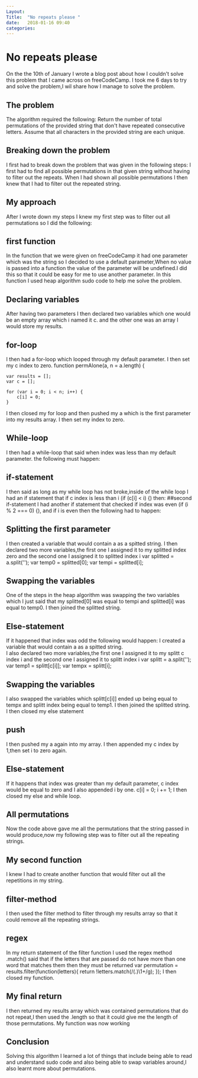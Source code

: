 ```yaml
---
Layout: 
Title:  "No repeats please "
date:   2018-01-16 09:40
categories: 
---
```

# No repeats please 
On the the 10th of January I wrote a blog post about how I couldn't solve this problem that I came across on freeCodeCamp.
I took me 6 days to try and solve the problem,I wil share how I manage to solve the problem.
## The problem
The algorithm required the following:
Return the number of total permutations of the provided string that don't have repeated consecutive letters.
Assume that all characters in the provided string are each unique.
## Breaking down the problem
I first had to break down the problem that was given in the following steps:
I first had to find all possible permutations in that given string without having to filter out the repeats.
When I had shown all possible permutations I then knew that I had to filter out the repeated string.
## My approach
After I wrote down my steps I knew my first step was to filter out all permutations so I did the following:
## first function
In the function that we were given on freeCodeCamp it had one parameter which was the string so I decided to use a default parameter,When no value is passed into a function the value of the parameter will be undefined.I did this so that it could be easy for me to use another parameter.
In this function I used heap algorithm sudo code to help me solve the problem.
## Declaring variables
After having two parameters I then declared two variables which one would be an empty  array which i named it c. and the other one was an array I would store my results.
## for-loop
I then had a for-loop which looped through my default parameter.
I then set my c index to zero.
function permAlone(a, n = a.length) {
 
    var results = [];
    var c = [];

    for (var i = 0; i < n; i++) {
        c[i] = 0;
    }
I then closed my for loop and then pushed my a which is the first parameter into my results array.
I then set my index to zero.
## While-loop
I then had a while-loop that said  when index was less than my default parameter.
the following must happen:
## if-statement
I then said as long as my while loop has not broke,inside of the while loop I had an if statement that if c index is less than i (if (c[i] < i) {) then:
##second if-statement
I had another if statement that checked if  index was even (if (i % 2 === 0) {), and if i is even then the following had to happen:
## Splitting the first parameter
I then created a variable that would contain a as a spitted string.
I then declared two more variables,the first one I assigned it to my splitted index zero and the second one I assigned it to splitted index i
 var splitted = a.split('');
                var temp0 = splitted[0];
                var tempi = splitted[i];
## Swapping the variables
One of the steps in the heap algorithm was swapping the two variables which  I just said that my splitted[0] was equal to tempi and splitted[i] was equal to temp0.
I then joined the splitted string.   
## Else-statement
If it happened that index was odd the following would happen:
I  created a variable that would contain a as a spitted string.  
I also declared two more variables,the first one I assigned it to my splitt  c index i and the second one I assigned it to splitt index i
   var splitt = a.split('');
                var temp1 = splitt[c[i]];
                var tempx = splitt[i];  
## Swapping the variables
I also swapped the variables which splitt[c[i]] ended up being equal to tempx and splitt index being equal to temp1.
I then joined the splitted string.
I then closed my else statement 
## push
I then pushed my a again into my array.
I then appended my c index by 1,then set i to zero again.
## Else-statement
If it happens that index was greater than my default parameter, c index would be equal to zero and I also appended i by one.
c[i] = 0;
  i += 1;
I then closed my  else and while loop.
## All permutations
Now the code above gave me all the permutations that the string passed in would produce,now my following step was to filter out all the repeating  strings.
## My second function
I knew I had to create another function that would filter out all the repetitions in my string.
## filter-method
I  then used the filter method to filter through my results array so that it could remove all the repeating strings.
## regex
In my return statement of the filter function  I used the regex method .match() said that if the letters that are passed do not have more than one word that matches them then they must be returned
  var permutation = results.filter(function(letters){
     return !letters.match(/(.)\1+/g);
  });
I then closed my function.
## My final return
I then returned my results array which was contained  permutations that do not repeat,I then used the .length so that it could give me the length of those permutations.
My function was now working
## Conclusion
Solving this algorithm I learned a lot of things that include being able to read and understand sudo code and also being able to swap variables around,I also learnt more about permutations.
    
          